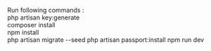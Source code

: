 Run following commands : <br/>
  php artisan key:generate <br/>
  composer install <br/>
  npm install <br/>
  php artisan migrate --seed
  php artisan passport:install
  npm run dev
  
  
